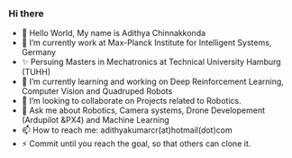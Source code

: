 ### Hi there 

- 👋 Hello World, My name is Adithya Chinnakkonda 
- 🔭 I’m currently work at Max-Planck Institute for Intelligent Systems, Germany
- ✨ Persuing Masters in Mechatronics at Technical University Hamburg (TUHH)
- 🌱 I’m currently learning and working on Deep Reinforcement Learning, Computer Vision and Quadruped Robots
- 👯 I’m looking to collaborate on Projects related to Robotics. 
- 💬 Ask me about Robotics, Camera systems, Drone Developement (Ardupilot &PX4) and Machine Learning
- 📫 How to reach me: adithyakumarcr(at)hotmail(dot)com
- ⚡ Commit until you reach the goal, so that others can clone it. 

